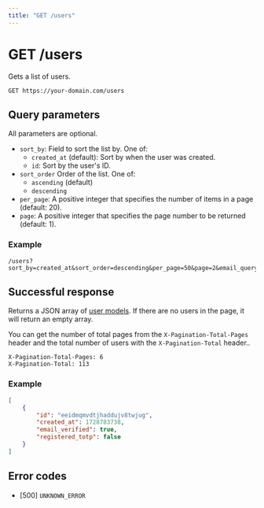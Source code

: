 ```yaml
---
title: "GET /users"
---
```


# GET /users

Gets a list of users.

```
GET https://your-domain.com/users
```

## Query parameters

All parameters are optional.

- `sort_by`: Field to sort the list by. One of:
    - `created_at` (default): Sort by when the user was created.
    - `id`: Sort by the user's ID.
- `sort_order` Order of the list. One of:
    - `ascending` (default)
    - `descending`
- `per_page`: A positive integer that specifies the number of items in a page (default: 20).
- `page`: A positive integer that specifies the page number to be returned (default: 1).

### Example

```
/users?sort_by=created_at&sort_order=descending&per_page=50&page=2&email_query=%40example.com
```

## Successful response

Returns a JSON array of [user models](/reference/rest/models/user). If there are no users in the page, it will return an empty array.

You can get the number of total pages from the `X-Pagination-Total-Pages` header and the total number of users with the `X-Pagination-Total` header..

```
X-Pagination-Total-Pages: 6
X-Pagination-Total: 113
```

### Example

```json
[
    {
        "id": "eeidmqmvdtjhaddujv8twjug",
        "created_at": 1728783738,
        "email_verified": true,
        "registered_totp": false
    }
]
```

## Error codes

- [500] `UNKNOWN_ERROR`
